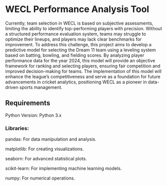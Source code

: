 # WECL Performance Analysis Tool
Currently, team selection in WECL is based on subjective assessments, limiting the ability to identify top-performing players with precision. Without a structured performance evaluation system, teams may struggle to optimize their lineups, and players may lack clear benchmarks for improvement. To address this challenge, this project aims to develop a predictive model for selecting the Dream 11 team using a leveling system based on batting, bowling, and fielding scores.
By analyzing player performance data for the year 2024, this model will provide an objective framework for ranking and selecting players, ensuring fair competition and improved decision-making for teams. The implementation of this model will enhance the league’s competitiveness and serve as a foundation for future advancements in cricket analytics, positioning WECL as a pioneer in data-driven sports management.



## Requirements

Python Version: Python 3.x

### Libraries:

pandas: For data manipulation and analysis.

matplotlib: For creating visualizations.

seaborn: For advanced statistical plots.

scikit-learn: For implementing machine learning models.

numpy: For numerical operations.
